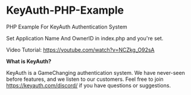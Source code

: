 # KeyAuth-PHP-Example
PHP Example For KeyAuth Authentication System

Set Application Name And OwnerID in index.php and you're set.

Video Tutorial: https://youtube.com/watch?v=NCZkg_O92sA

**What is KeyAuth?**

KeyAuth is a GameChanging authentication system. We have never-seen before features, and we listen to our customers. Feel free to join https://keyauth.com/discord/ if you have questions or suggestions.
